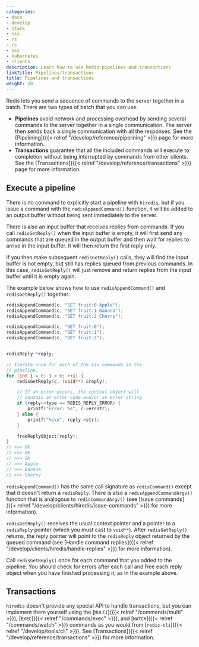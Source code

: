 ```yaml
---
categories:
- docs
- develop
- stack
- oss
- rs
- rc
- oss
- kubernetes
- clients
description: Learn how to use Redis pipelines and transactions
linkTitle: Pipelines/transactions
title: Pipelines and transactions
weight: 20
---
```


Redis lets you send a sequence of commands to the server together in a batch.
There are two types of batch that you can use:

-   **Pipelines** avoid network and processing overhead by sending several commands
    to the server together in a single communication. The server then sends back
    a single communication with all the responses. See the
    [Pipelining]({{< relref "/develop/reference/pipelining" >}}) page for more
    information.
-   **Transactions** guarantee that all the included commands will execute
    to completion without being interrupted by commands from other clients.
    See the [Transactions]({{< relref "/develop/reference/transactions" >}})
    page for more information.

## Execute a pipeline

There is no command to explicitly start a pipeline with `hiredis`,
but if you issue a command with the `redisAppendCommand()` function,
it will be added to an output buffer without being sent
immediately to the server.

There is also an input buffer that receives replies from
commands. If you call `redisGetReply()` when the input buffer is empty,
it will first send any commands that are queued in the output buffer and
then wait for replies to arrive in the input buffer. It will then return
the first reply only.

If you then make subsequent `redisGetReply()` calls, they will
find the input buffer is not empty, but still has replies
queued from previous commands. In this case, `redisGetReply()`
will just remove and return replies from the input buffer
until it is empty again.

The example below shows how to use `redisAppendCommand()`
and `redisGetReply()` together:

```c
redisAppendCommand(c, "SET fruit:0 Apple");
redisAppendCommand(c, "SET fruit:1 Banana");
redisAppendCommand(c, "SET fruit:2 Cherry");

redisAppendCommand(c, "GET fruit:0");
redisAppendCommand(c, "GET fruit:1");
redisAppendCommand(c, "GET fruit:2");


redisReply *reply;

// Iterate once for each of the six commands in the
// pipeline.
for (int i = 0; i < 6; ++i) {
    redisGetReply(c, (void**) &reply);

    // If an error occurs, the context object will
    // contain an error code and/or an error string.
    if (reply->type == REDIS_REPLY_ERROR) {
        printf("Error: %s", c->errstr);
    } else {
        printf("%s\n", reply->str);
    }

    freeReplyObject(reply);
}
// >>> OK
// >>> OK
// >>> OK
// >>> Apple
// >>> Banana
// >>> Cherry
```

`redisAppendCommand()` has the same call signature as `redisCommand()` except that
it doesn't return a `redisReply`. There is also a `redisAppendCommandArgv()`
function that is analogous to `redisCommandArgv()` (see
[Issue commands]({{< relref "/develop/clients/hiredis/issue-commands" >}})
for more information).

`redisGetReply()` receives the usual
context pointer and a pointer to a `redisReply` pointer (which you
must cast to `void**`). After `redisGetReply()` returns,
the reply pointer will point to the `redisReply` object returned by
the queued command (see
[Handle command replies]({{< relref "/develop/clients/hiredis/handle-replies" >}})
for more information). 

Call `redisGetReply()` once for each command that you added to the pipeline.
You should check for errors after each call and free each reply object
when you have finished processing it, as in the example above.

## Transactions

`hiredis` doesn't provide any special API to handle transactions, but
you can implement them yourself using the [`MULTI`]({{< relref "/commands/multi" >}}),
[`EXEC`]({{< relref "/commands/exec" >}}), and [`WATCH`]({{< relref "/commands/watch" >}})
commands as you would from [`redis-cli`]({{< relref "/develop/tools/cli" >}}).
See [Transactions]({{< relref "/develop/reference/transactions" >}})
for more information.
